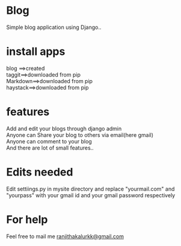 # Blog
Simple blog application using Django.. 

# install apps
blog ==>created                                                                                                                    
taggit==>downloaded from pip                                                                                                                   
Markdown==>downloaded from pip                                                                                      
haystack==>downloaded from pip                                                                                                     

# features
Add and edit your blogs through django admin                                                                                                                                                                         
Anyone can Share your blog to others via email(here gmail)                                                                         
Anyone can comment to your blog                                                                                                    
And there are lot of small features..                                                                                                                                                                               

# Edits needed
Edit settiings.py in mysite directory and replace "yourmail.com" and "yourpass" with your gmail id and your gmail password respectively

# For help
Feel free to mail me ranjithakalurkk@gmail.com
